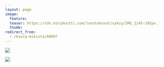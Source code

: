 ```yaml
---
layout: page
image:
  feature:
  teaser: https://cdn.minimuutti.com/luontokuvat/syksy/IMG_1145-245px.jpg
  thumb:
redirect_from:
  - /kuvia-mikista/00007
---
```


![](https://cdn.minimuutti.com/luontokuvat/syksy/IMG_1145-800px.jpg)

![](https://cdn.minimuutti.com/luontokuvat/syksy/IMG_1147-800px.jpg)
